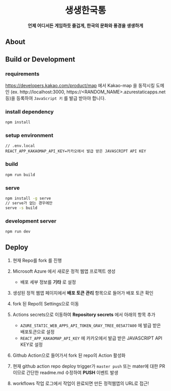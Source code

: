<div align="center">
  <h1>생생한국통</h1>
  <strong>언제 어디서든 게임하듯 즐겁게, 한국의 문화와 풍경을 생생하게</strong>
</div>

## About

<!-- TODO: 서비스 설명 추가 될 부분 -->

## Build or Development

### requirements

https://developers.kakao.com/product/map 에서 Kakao-map 을 동작시킬 도메인 (ex. http://localhost:3000, https://<RANDOM_NAME>.azurestaticapps.net 등)을 등록하여 `JavaScript 키` 를 발급 받아야 합니다.

### install dependency

```bash
npm install
```

### setup environment

```
// .env.local
REACT_APP_KAKAOMAP_API_KEY=카카오에서 발급 받은 JAVASCRIPT API KEY
```

### build

```bash
npm run build
```

### serve

```bash
npm install -g serve
// serve가 없는 경우에만
serve -s build
```

### development server

```bash
npm run dev
```

## Deploy

1. 현재 Repo를 fork 를 진행

2. Microsoft Azure 에서 새로운 정적 웹앱 프로젝트 생성
   - 배포 세부 정보를 **기타** 로 설정
3. 생성된 정적 웹앱 페이지에서 **배포 토큰 관리** 항목으로 들어가 배포 토큰 확인
4. fork 된 Repo의 Settings으로 이동
5. Actions secrets으로 이동하여 **Repository secrets** 에서 아래의 항목 추가
   - `AZURE_STATIC_WEB_APPS_API_TOKEN_GRAY_TREE_0E5A77A00` 에 발급 받은 배포토큰으로 설정
   - `REACT_APP_KAKAOMAP_API_KEY` 에 카카오에서 발급 받은 JAVASCRIPT API KEY로 설정
6. Github Action으로 들어가서 fork 된 repo의 Action 활성화
7. 현재 github action repo deploy trigger가 `master push` 또는 mater에 대한 PR 이므로 간단한 readme.md 수정하여 **PUSH** 이벤트 발생
8. workflows 작업 로그에서 작업이 완료되면 만든 정적웹앱의 URL로 접근!
